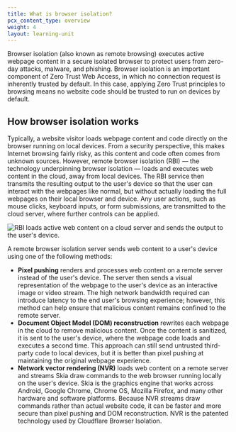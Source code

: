 ```yaml
---
title: What is browser isolation?
pcx_content_type: overview
weight: 4
layout: learning-unit
---
```


Browser isolation (also known as remote browsing) executes active webpage content in a secure isolated browser to protect users from zero-day attacks, malware, and phishing. Browser isolation is an important component of Zero Trust Web Access, in which no connection request is inherently trusted by default. In this case, applying Zero Trust principles to browsing means no website code should be trusted to run on devices by default.

## How browser isolation works

Typically, a website visitor loads webpage content and code directly on the browser running on local devices. From a security perspective, this makes Internet browsing fairly risky, as this content and code often comes from unknown sources. However, remote browser isolation (RBI) — the technology underpinning browser isolation — loads and executes web content in the cloud, away from local devices. The RBI service then transmits the resulting output to the user's device so that the user can interact with the webpages like normal, but without actually loading the full webpages on their local browser and device. Any user actions, such as mouse clicks, keyboard inputs, or form submissions, are transmitted to the cloud server, where further controls can be applied.

![RBI loads active web content on a cloud server and sends the output to the user's device.](/images/cloudflare-one/policies/how-rbi-works.png)

A remote browser isolation server sends web content to a user's device using one of the following methods:

- **Pixel pushing** renders and processes web content on a remote server instead of the user's device. The server then sends a visual representation of the webpage to the user's device as an interactive image or video stream. The high network bandwidth required can introduce latency to the end user's browsing experience; however, this method can help ensure that malicious content remains confined to the remote server.
- **Document Object Model (DOM) reconstruction** rewrites each webpage in the cloud to remove malicious content. Once the content is sanitized, it is sent to the user's device, where the webpage code loads and executes a second time. This approach can still send untrusted third-party code to local devices, but it is better than pixel pushing at maintaining the original webpage experience.
- **Network vector rendering (NVR)** loads web content on a remote server and streams Skia draw commands to the web browser running locally on the user's device. Skia is the graphics engine that works across Android, Google Chrome, Chrome OS, Mozilla Firefox, and many other hardware and software platforms. Because NVR streams draw commands rather than actual website code, it can be faster and more secure than pixel pushing and DOM reconstruction. NVR is the patented technology used by Cloudflare Browser Isolation.

